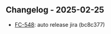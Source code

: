 ## Changelog - 2025-02-25

- [FC-548](https://fordeer.atlassian.net/FC-548): auto release jira (bc8c377)

